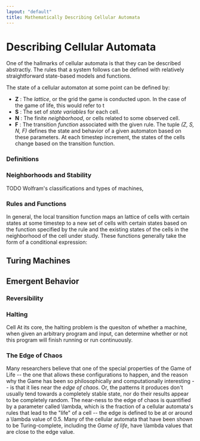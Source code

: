 ```yaml
---
layout: "default"
title: Mathematically Describing Cellular Automata
---
```


# Describing Cellular Automata

One of the hallmarks of cellular automata is that they can be described abstractly. The rules that a system follows can be defined with relatively straightforward state-based models and functions.

The state of a cellular automaton at some point can be defined by:
* **Z** : The *lattice*, or the grid the game is conducted upon. In the case of the game of life, this would refer to t
* **S** : The set of *state variables* for each cell.
* **N** : The finite *neighborhood*, or cells related to some observed cell.
* **F** : The transition *function* associated with the given rule.
The tuple *(Z, S, N, F)* defines the state and behavior of a given automaton based on these parameters. At each timestep increment, the states of the cells change based on the transition function.

### Definitions

### Neighborhoods and Stability
TODO Wolfram's classifications and types of machines,


### Rules and Functions
In general, the local transition function maps an lattice of cells with certain states at some timestep to a new set of cells with certain states based on the function specified by the rule and the existing states of the cells in the neighborhood of the cell under study. These functions generally take the form of a conditional expression:

## Turing Machines


## Emergent Behavior
### Reversibility

### Halting
Cell
At its core, the halting problem is the quesiton of whether a machine, when given an arbitrary program and input, can determine whether or not this program will finish running or run continuously.

### The Edge of Chaos

Many researchers believe that one of the special properties of the Game of Life -- the one that allows these configurations to happen, and the reason why the Game has been so philosophically and computationally interesting -- is that it lies near the *edge of chaos*. Or, the patterns it produces don't usually tend towards a completely stable state, nor do their results appear to be completely random. The near-ness to the edge of chaos is quantified by a parameter called \lambda, which is the fraction of a cellular automata's rules that lead to the "life" of a cell -- the edge is defined to be at or around a \lambda value of 0.5. Many of the cellular automata that have been shown to be Turing-complete, including the *Game of life*, have \lambda values that are close to the edge value.
